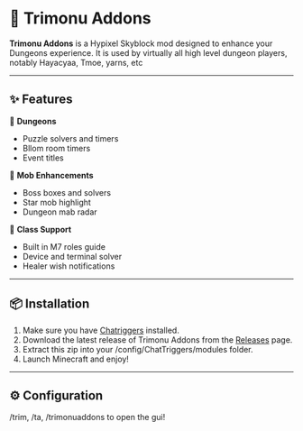 # 🤖 Trimonu Addons

**Trimonu Addons** is a Hypixel Skyblock mod designed to enhance your Dungeons experience. It is used by virtually all high level dungeon players, notably Hayacyaa, Tmoe, yarns, etc

---

## ✨ Features

🔹 **Dungeons**  
- Puzzle solvers and timers
- Bllom room timers
- Event titles

🔹 **Mob Enhancements**  
- Boss boxes and solvers 
- Star mob highlight
- Dungeon mab radar

🔹 **Class Support**  
- Built in M7 roles guide
- Device and terminal solver
- Healer wish notifications

---

## 📦 Installation

1. Make sure you have [Chatriggers](https://chattriggers.com/) installed.  
2. Download the latest release of Trimonu Addons from the [Releases](https://github.com/Trimonw/TrimonuAddons/releases/tag/skyblock-dungeons-enhancer) page.  
3. Extract this zip into your /config/ChatTriggers/modules folder.
4. Launch Minecraft and enjoy!

---

## ⚙️ Configuration

/trim, /ta, /trimonuaddons to open the gui!
